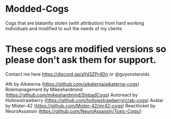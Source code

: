 # Modded-Cogs
Cogs that are blatantly stolen (with attribution) from hard working individuals and modified to suit the needs of my clients 

# These cogs are modified versions so please don't ask them for support.

Contact me here https://discord.gg/aYd3ZPr4Dn or @guyonsteroids 

Afk by Aikaterna (https://github.com/aikaterna/aikaterna-cogs)
Rolemanagement by Mikeshardmind (https://github.com/mikeshardmind/SinbadCogs)
Autoreact by Hollowstrawberry (https://github.com/hollowstrawberry/crab-cogs)
Avatar by Mister-42 (https://github.com/Mister-42/mr42-cogs)
Reactticket by NeuroAssassin (https://github.com/NeuroAssassin/Toxic-Cogs/)